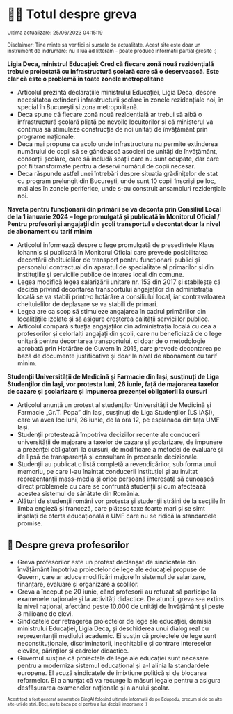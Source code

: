 # 👩‍🏫 Totul despre greva
<sub>Ultima actualizare: 25/06/2023 04:15:19</sub>

<sub>Disclaimer: Tine minte sa verifici si sursele de actualitate. Acest site este doar un instrument de indrumare: nu il lua ad litteram - poate produce informatii partial gresite :)</sub>

**Ligia Deca, ministrul Educației: Cred că fiecare zonă nouă rezidențială trebuie proiectată cu infrastructură școlară care să o deservească. Este clar că este o problemă în toate zonele metropolitane**

- Articolul prezintă declarațiile ministrului Educației, Ligia Deca, despre necesitatea extinderii infrastructurii școlare în zonele rezidențiale noi, în special în București și zona metropolitană.
- Deca spune că fiecare zonă nouă rezidențială ar trebui să aibă o infrastructură școlară pliată pe nevoile locuitorilor și că ministerul va continua să stimuleze construcția de noi unități de învățământ prin programe naționale.
- Deca mai propune ca acolo unde infrastructura nu permite extinderea numărului de copii să se gândească asocieri de unități de învățământ, consorții școlare, care să includă spații care nu sunt ocupate, dar care pot fi transformate pentru a deservi numărul de copii necesar.
- Deca răspunde astfel unei întrebări despre situația grădinițelor de stat cu program prelungit din București, unde sunt 10 copii înscriși pe loc, mai ales în zonele periferice, unde s-au construit ansambluri rezidențiale noi.

**Naveta pentru funcționarii din primării se va deconta prin Consiliul Local de la 1 ianuarie 2024 – lege promulgată și publicată în Monitorul Oficial / Pentru profesori și angajații din școli transportul e decontat doar la nivel de abonament cu tarif minim**

- Articolul informează despre o lege promulgată de președintele Klaus Iohannis și publicată în Monitorul Oficial care prevede posibilitatea decontării cheltuielilor de transport pentru funcționarii publici și personalul contractual din aparatul de specialitate al primarilor și din instituțiile și serviciile publice de interes local din comune.
- Legea modifică legea salarizării unitare nr. 153 din 2017 și stabilește că decizia privind decontarea transportului angajaților din administrația locală se va stabili printr-o hotărâre a consiliului local, iar contravaloarea cheltuielilor de deplasare se va stabili de primari.
- Legea are ca scop să stimuleze angajarea în cadrul primăriilor din localitățile izolate și să asigure creșterea calității serviciilor publice.
- Articolul compară situația angajaților din administrația locală cu cea a profesorilor și celorlalți angajați din școli, care nu beneficiază de o lege unitară pentru decontarea transportului, ci doar de o metodologie aprobată prin Hotărâre de Guvern în 2015, care prevede decontarea pe bază de documente justificative și doar la nivel de abonament cu tarif minim.

**Studenții Universității de Medicină și Farmacie din Iași, susținuți de Liga Studenților din Iași, vor protesta luni, 26 iunie, față de majorarea taxelor de cazare și școlarizare și impunerea prezenței obligatorii la cursuri**

- Articolul anunță un protest al studenților Universității de Medicină și Farmacie „Gr.T. Popa” din Iași, susținuți de Liga Studenților (LS IAȘI), care va avea loc luni, 26 iunie, de la ora 12, pe esplanada din fața UMF Iași.
- Studenții protestează împotriva deciziilor recente ale conducerii universității de majorare a taxelor de cazare și școlarizare, de impunere a prezenței obligatorii la cursuri, de modificare a metodei de evaluare și de lipsă de transparență și consultare în procesele decizionale.
- Studenții au publicat o listă completă a revendicărilor, sub forma unui memoriu, pe care l-au înaintat conducerii instituției și au invitat reprezentanții mass-media și orice persoană interesată să cunoască direct problemele cu care se confruntă studenții și cum afectează acestea sistemul de sănătate din România.
- Alături de studenții români vor protesta și studenții străini de la secțiile în limba engleză și franceză, care plătesc taxe foarte mari și se simt înșelați de oferta educațională a UMF care nu se ridică la standardele promise.

## 🏫 Despre greva profesorilor

- Greva profesorilor este un protest declanșat de sindicatele din învățământ împotriva proiectelor de lege ale educației propuse de Guvern, care ar aduce modificări majore în sistemul de salarizare, finanțare, evaluare și organizare a școlilor.
- Greva a început pe 20 iunie, când profesorii au refuzat să participe la examenele naționale și la activități didactice. De atunci, greva s-a extins la nivel național, afectând peste 10.000 de unități de învățământ și peste 3 milioane de elevi.
- Sindicatele cer retragerea proiectelor de lege ale educației, demisia ministrului Educației, Ligia Deca, și deschiderea unui dialog real cu reprezentanții mediului academic. Ei susțin că proiectele de lege sunt neconstituționale, discriminatorii, inechitabile și contrare intereselor elevilor, părinților și cadrelor didactice.
- Guvernul susține că proiectele de lege ale educației sunt necesare pentru a moderniza sistemul educațional și a-l alinia la standardele europene. El acuză sindicatele de imixtiune politică și de blocarea reformelor. El a anunțat că va recurge la măsuri legale pentru a asigura desfășurarea examenelor naționale și a anului școlar.


<sub><sub>Acest text a fost generat automat de BingAI folosind ultimele informatii de pe Edupedu, precum si de pe alte site-uri de stiri. Deci, nu te baza pe el pentru a lua decizii importante :)</sub></sub>